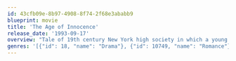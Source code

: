 ```yaml
---
id: 43cfb09e-8b97-4908-8f74-2f68e3ababb9
blueprint: movie
title: 'The Age of Innocence'
release_date: '1993-09-17'
overview: "Tale of 19th century New York high society in which a young lawyer falls in love with a woman separated from her husband, while he is engaged to the woman's cousin."
genres: '[{"id": 18, "name": "Drama"}, {"id": 10749, "name": "Romance"}]'
---
```

